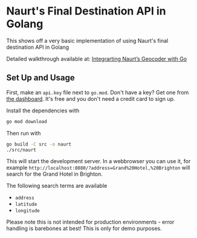 # Naurt's Final Destination API in Golang

This shows off a very basic implementation of using Naurt's final destination API
in Golang

Detailed walkthrough available at: [Integrarting Naurt’s Geocoder with Go](https://www.naurt.com/blog-posts/integrarting-naurts-geocoder-with-go)

## Set Up and Usage 

First, make an `api.key` file next to `go.mod`. 
Don't have a key? Get one from [the dashboard](https://dashboard.naurt.com/sign-up).
It's free and you don't need a credit card to sign up.

Install the dependencies with 

```bash
go mod download
```

Then run with 

```bash
go build -C src -o naurt
./src/naurt
```

This will start the development server. In a webbrowser you can use it, 
for example `http://localhost:8080/?address=Grand%20Hotel,%20Brighton` will 
search for the Grand Hotel in Brighton.

The following search terms are available

- `address`
- `latitude`
- `longitude`

Please note this is not intended for production environments - error handling is 
barebones at best! This is only for demo purposes.
